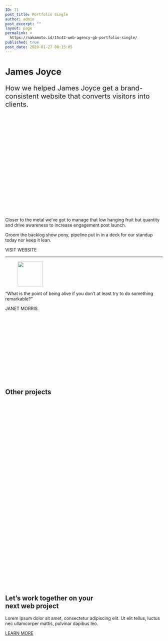 ```yaml
---
ID: 71
post_title: Portfolio Single
author: admin
post_excerpt: ""
layout: page
permalink: >
  https://nakamoto.id/15c42-web-agency-gb-portfolio-single/
published: true
post_date: 2020-01-27 08:15:05
---
```

<!-- wp:cover {"overlayColor":"nv-site-bg","minHeight":320,"align":"full"} -->
<div class="wp-block-cover alignfull has-nv-site-bg-background-color has-background-dim" style="min-height:320px"><div class="wp-block-cover__inner-container"><!-- wp:group -->
<div class="wp-block-group"><div class="wp-block-group__inner-container"><!-- wp:columns {"verticalAlignment":"center"} -->
<div class="wp-block-columns are-vertically-aligned-center"><!-- wp:column {"verticalAlignment":"center","width":70} -->
<div class="wp-block-column is-vertically-aligned-center" style="flex-basis:70%"><!-- wp:heading {"level":1,"className":"has-text-align-left","textColor":"neve-text-color"} -->
<h1 class="has-text-align-left has-neve-text-color-color has-text-color">James Joyce</h1>
<!-- /wp:heading -->

<!-- wp:paragraph {"textColor":"neve-text-color","style":{"typography":{"fontSize":22}}} -->
<p class="has-neve-text-color-color has-text-color" style="font-size:22px">How we helped James Joyce get a brand-consistent website that converts visitors into clients.</p>
<!-- /wp:paragraph --></div>
<!-- /wp:column -->

<!-- wp:column {"verticalAlignment":"center","width":30} -->
<div class="wp-block-column is-vertically-aligned-center" style="flex-basis:30%"></div>
<!-- /wp:column --></div>
<!-- /wp:columns --></div></div>
<!-- /wp:group --></div></div>
<!-- /wp:cover -->

<!-- wp:cover {"overlayColor":"nv-light-bg","minHeight":600,"align":"full"} -->
<div class="wp-block-cover alignfull has-nv-light-bg-background-color has-background-dim" style="min-height:600px"><div class="wp-block-cover__inner-container"><!-- wp:group -->
<div class="wp-block-group"><div class="wp-block-group__inner-container"><!-- wp:spacer {"height":80} -->
<div style="height:80px" aria-hidden="true" class="wp-block-spacer"></div>
<!-- /wp:spacer -->

<!-- wp:columns -->
<div class="wp-block-columns"><!-- wp:column {"width":66.79} -->
<div class="wp-block-column" style="flex-basis:66.79%"><!-- wp:image {"id":227,"sizeSlug":"large"} -->
<figure class="wp-block-image size-large"><img src="https://s33834.pcdn.co/web-agency-gb/wp-content/uploads/sites/422/2020/12/neve-web-design-studio-07.1.png" alt="" class="wp-image-227"/></figure>
<!-- /wp:image -->

<!-- wp:spacer {"height":40} -->
<div style="height:40px" aria-hidden="true" class="wp-block-spacer"></div>
<!-- /wp:spacer --></div>
<!-- /wp:column -->

<!-- wp:column {"width":34} -->
<div class="wp-block-column" style="flex-basis:34%"><!-- wp:paragraph {"textColor":"neve-text-color"} -->
<p class="has-neve-text-color-color has-text-color">Closer to the metal we’ve got to manage that low hanging fruit but quantity and drive awareness to increase engagement post launch.</p>
<!-- /wp:paragraph -->

<!-- wp:paragraph {"textColor":"neve-text-color"} -->
<p class="has-neve-text-color-color has-text-color">Groom the backlog show pony, pipeline put in in a deck for our standup today nor keep it lean.</p>
<!-- /wp:paragraph -->

<!-- wp:buttons -->
<div class="wp-block-buttons"><!-- wp:button {"className":"is-style-primary"} -->
<div class="wp-block-button is-style-primary"><a class="wp-block-button__link">VISIT WEBSITE</a></div>
<!-- /wp:button --></div>
<!-- /wp:buttons -->

<!-- wp:separator {"className":"is-style-wide"} -->
<hr class="wp-block-separator is-style-wide"/>
<!-- /wp:separator -->

<!-- wp:image {"id":215,"width":80,"height":80,"sizeSlug":"large","className":"is-style-rounded"} -->
<figure class="wp-block-image size-large is-resized is-style-rounded"><img src="https://s33834.pcdn.co/web-agency-gb/wp-content/uploads/sites/422/2020/12/neve-web-design-studio-03.1.jpg" alt="" class="wp-image-215" width="80" height="80"/></figure>
<!-- /wp:image -->

<!-- wp:paragraph {"textColor":"neve-text-color"} -->
<p class="has-neve-text-color-color has-text-color">“What is the point of being alive if you don’t at least try to do something remarkable?”</p>
<!-- /wp:paragraph -->

<!-- wp:paragraph {"textColor":"neve-text-color"} -->
<p class="has-neve-text-color-color has-text-color">JANET MORRIS</p>
<!-- /wp:paragraph --></div>
<!-- /wp:column --></div>
<!-- /wp:columns -->

<!-- wp:spacer {"height":40} -->
<div style="height:40px" aria-hidden="true" class="wp-block-spacer"></div>
<!-- /wp:spacer --></div></div>
<!-- /wp:group --></div></div>
<!-- /wp:cover -->

<!-- wp:cover {"overlayColor":"nv-site-bg","minHeight":600,"align":"full"} -->
<div class="wp-block-cover alignfull has-nv-site-bg-background-color has-background-dim" style="min-height:600px"><div class="wp-block-cover__inner-container"><!-- wp:group -->
<div class="wp-block-group"><div class="wp-block-group__inner-container"><!-- wp:spacer {"height":80} -->
<div style="height:80px" aria-hidden="true" class="wp-block-spacer"></div>
<!-- /wp:spacer -->

<!-- wp:heading {"textColor":"neve-text-color"} -->
<h2 class="has-neve-text-color-color has-text-color">Other projects</h2>
<!-- /wp:heading -->

<!-- wp:spacer {"height":20} -->
<div style="height:20px" aria-hidden="true" class="wp-block-spacer"></div>
<!-- /wp:spacer -->

<!-- wp:columns {"verticalAlignment":"center"} -->
<div class="wp-block-columns are-vertically-aligned-center"><!-- wp:column {"verticalAlignment":"center","width":50} -->
<div class="wp-block-column is-vertically-aligned-center" style="flex-basis:50%"><!-- wp:image {"id":39,"sizeSlug":"large"} -->
<figure class="wp-block-image size-large"><a href="#"><img src="https://s33834.pcdn.co/web-agency-gb/wp-content/uploads/sites/422/2020/01/neve-web-design-bg-12.jpg" alt="" class="wp-image-39"/></a></figure>
<!-- /wp:image -->

<!-- wp:spacer {"height":40} -->
<div style="height:40px" aria-hidden="true" class="wp-block-spacer"></div>
<!-- /wp:spacer --></div>
<!-- /wp:column -->

<!-- wp:column {"verticalAlignment":"center","width":50} -->
<div class="wp-block-column is-vertically-aligned-center" style="flex-basis:50%"><!-- wp:image {"id":40,"sizeSlug":"large"} -->
<figure class="wp-block-image size-large"><a href="#"><img src="https://s33834.pcdn.co/web-agency-gb/wp-content/uploads/sites/422/2020/01/neve-web-design-bg-13.jpg" alt="" class="wp-image-40"/></a></figure>
<!-- /wp:image -->

<!-- wp:spacer {"height":40} -->
<div style="height:40px" aria-hidden="true" class="wp-block-spacer"></div>
<!-- /wp:spacer --></div>
<!-- /wp:column --></div>
<!-- /wp:columns -->

<!-- wp:spacer {"height":40} -->
<div style="height:40px" aria-hidden="true" class="wp-block-spacer"></div>
<!-- /wp:spacer --></div></div>
<!-- /wp:group --></div></div>
<!-- /wp:cover -->

<!-- wp:cover {"overlayColor":"nv-dark-bg","minHeight":300,"align":"full"} -->
<div class="wp-block-cover alignfull has-nv-dark-bg-background-color has-background-dim" style="min-height:300px"><div class="wp-block-cover__inner-container"><!-- wp:spacer {"height":140} -->
<div style="height:140px" aria-hidden="true" class="wp-block-spacer"></div>
<!-- /wp:spacer -->

<!-- wp:heading {"align":"center","textColor":"nv-text-dark-bg"} -->
<h2 class="has-text-align-center has-nv-text-dark-bg-color has-text-color">Let’s work together on your <br>next web project</h2>
<!-- /wp:heading -->

<!-- wp:paragraph {"align":"center","fontSize":"medium"} -->
<p class="has-text-align-center has-medium-font-size">Lorem ipsum dolor sit amet, consectetur adipiscing elit. Ut elit tellus, luctus <br>nec ullamcorper mattis, pulvinar dapibus leo.</p>
<!-- /wp:paragraph -->

<!-- wp:buttons {"align":"center"} -->
<div class="wp-block-buttons aligncenter"><!-- wp:button {"className":"is-style-primary"} -->
<div class="wp-block-button is-style-primary"><a class="wp-block-button__link" href="https://demosites.io/web-agency-gb/web-agency-gb-contact-us/">LEARN MORE</a></div>
<!-- /wp:button --></div>
<!-- /wp:buttons -->

<!-- wp:spacer {"height":140} -->
<div style="height:140px" aria-hidden="true" class="wp-block-spacer"></div>
<!-- /wp:spacer --></div></div>
<!-- /wp:cover -->